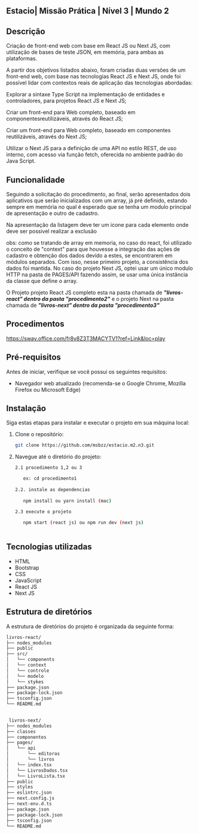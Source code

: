  
## Estacio| Missão Prática | Nível 3 | Mundo 2

## Descrição

  Criação de front-end web com base em React JS ou Next JS, com utilização de bases de teste JSON, em memória, para ambas as plataformas.
   
  A partir dos objetivos listados abaixo, foram criadas duas versões de um front-end web, com base nas tecnologias React JS e Next JS,
onde foi possível lidar com contextos reais de aplicação das tecnologias abordadas:

Explorar a sintaxe Type Script na implementação de entidades e controladores, para projetos React JS e Next JS;

Criar um front-end para Web completo, baseado em componentesreutilizáveis, através do React JS;

Criar um front-end para Web completo, baseado em componentes reutilizáveis, através do Next JS;

Utilizar o Next JS para a definição de uma API no estilo REST, de uso interno, com acesso via função fetch, oferecida no ambiente padrão do Java Script. 

## Funcionalidade

Seguindo a solicitação do procedimento, ao final, serão apresentados dois aplicativos que serão inicializados com um array, já pré definido, estando sempre em memória no qual é esperado que se tenha um modulo principal de apresentação e outro de cadastro.

Na apresentação da listagem deve ter um icone para cada elemento onde deve ser possivel realizar a exclusão 

obs: como se tratando de array em memoria, no caso do react, foi utilizado o conceito de "context" para que houvesse a integração das ações de cadastro e obtenção dos dados devido a estes, se encontrarem em módulos separados. Com isso, nesse primeiro projeto, a consistência dos dados foi mantida. No caso do projeto Next JS, optei usar um único modulo HTTP na pasta de PAGES/API fazendo assim, se usar uma única instância da classe que define o array.   

O  Projeto  projeto React JS completo esta na pasta chamada de **_"livros-react" dentro da pasta "procedimento2"_** e o projeto Next na pasta chamada de **_"livros-next" dentro da pasta "procedimento3"_**

  
## Procedimentos
 
  https://sway.office.com/fr8v8Z3T3MACYTV1?ref=Link&loc=play
 
   
## Pré-requisitos
Antes de iniciar, verifique se você possui os seguintes requisitos:
- Navegador web atualizado (recomenda-se o Google Chrome, Mozilla Firefox ou Microsoft Edge)
 

## Instalação
Siga estas etapas para instalar e executar o projeto em sua máquina local:

1. Clone o repositório: 
   ```bash
   git clone https://github.com/msbzz/estacio.m2.n3.git
   ```
   
   
2. Navegue até o diretório do projeto:
   ```bash
   2.1 procedimento 1,2 ou 3
   
      ex: cd procedimento1 
      
   2.2. instale as dependencias 
  
      npm install ou yarn install (mac)

   2.3 execute o projeto  
    
      npm start (react js) ou npm run dev (next js) 
     
   ``` 
## Tecnologias utilizadas
- HTML
- Bootstrap
- CSS
- JavaScript
- React JS
- Next JS 

## Estrutura de diretórios
A estrutura de diretórios do projeto é organizada da seguinte forma:

```bash
livros-react/
├── nodes_modules
├── public
├── src/
│   └── components
│   └── context
│   └── controle
│   └── modelo
│   └── stykes  
├── package.json
├── package-lock.json
├── tsconfig.json 
└── README.md
``` 
 
```bash
 
 livros-next/
├── nodes_modules
├── classes
├── componentes
├── pages/
│   └── api
│       └── editoras
│       └── livros 
│   └── index.tsx
│   └── LivrosDados.tsx
│   └── LivroLista.tsx  
├── public
├── styles
├── eslintrc.json 
├── next.config.js
├── next-env.d.ts 
├── package.json
├── package-lock.json
├── tsconfig.json 
└── README.md

 ``` 
 
 
 
 
 

